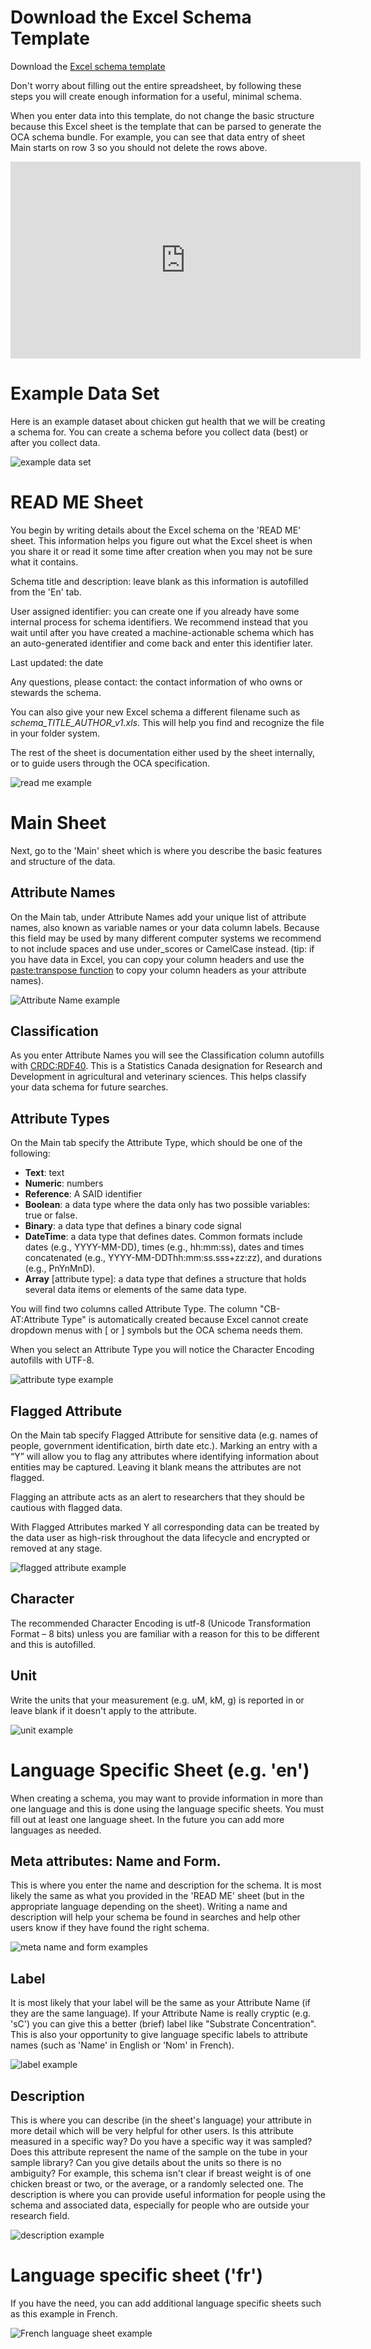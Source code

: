 # Download the Excel Schema Template
Download the [Excel schema template](/templates/UoG_SchemaTemplate_Latest.xlsx)

Don't worry about filling out the entire spreadsheet, by following these steps you will create enough information for a useful, minimal schema.

When you enter data into this template, do not change the basic structure because this Excel sheet is the template that can be parsed to generate the OCA schema bundle. For example, you can see that data entry of sheet Main starts on row 3 so you should not delete the rows above.

<iframe width="560" height="315" src="https://www.youtube.com/embed/Sn9uP5U62rA" title="YouTube video player" frameborder="0" allow="accelerometer; autoplay; clipboard-write; encrypted-media; gyroscope; picture-in-picture; web-share" allowfullscreen></iframe>

# Example Data Set

Here is an example dataset about chicken gut health that we will be creating a schema for. You can create a schema before you collect data (best) or after you collect data.

![example data set](/pictures/chicken_sample_data.PNG)

# READ ME Sheet

You begin by writing details about the Excel schema on the 'READ ME' sheet. This information helps you figure out what the Excel sheet is when you share it or read it some time after creation when you may not be sure what it contains.

Schema title and description: leave blank as this information is autofilled from the 'En' tab.

User assigned identifier: you can create one if you already have some internal process for schema identifiers. We recommend instead that you wait until after you have created a machine-actionable schema which has an auto-generated identifier and come back and enter this identifier later.

Last updated: the date

Any questions, please contact: the contact information of who owns or stewards the schema.

You can also give your new Excel schema a different filename such as *schema_TITLE_AUTHOR_v1.xls*. This will help you find and recognize the file in your folder system.

The rest of the sheet is documentation either used by the sheet internally, or to guide users through the OCA specification.

![read me example](/pictures/chicken_read_me.PNG)

# Main Sheet

Next, go to the 'Main' sheet which is where you describe the basic features and structure of the data.

## Attribute Names

On the Main tab, under Attribute Names add your unique list of attribute names, also known as variable names or your data column labels. Because this field may be used by many different computer systems we recommend to not include spaces and use under_scores or CamelCase instead. (tip: if you have data in Excel, you can copy your column headers and use the [paste:transpose function](https://support.microsoft.com/en-us/office/transpose-rotate-data-from-rows-to-columns-or-vice-versa-3419f2e3-beab-4318-aae5-d0f862209744) to copy your column headers as your attribute names).

![Attribute Name example](/pictures/chicken_attribute_names.PNG)

## Classification

As you enter Attribute Names you will see the Classification column autofills with [CRDC:RDF40](https://www23.statcan.gc.ca/imdb/p3VD.pl?Function=getVD&TVD=1278187&CVD=1278188&CPV=RDF40&CST=01012020&CLV=1&MLV=4). This is a Statistics Canada designation for Research and Development in agricultural and veterinary sciences. This helps classify your data schema for future searches.

## Attribute Types
On the Main tab specify the Attribute Type, which should be one of the following:
* **Text**: text
* **Numeric**: numbers
* **Reference**: A SAID identifier 
* **Boolean**: a data type where the data only has two possible variables: true or false.
* **Binary**: a data type that defines a binary code signal 
* **DateTime**: a data type that defines dates. Common formats include dates (e.g., YYYY-MM-DD), times (e.g., hh:mm:ss), dates and times concatenated (e.g., YYYY-MM-DDThh:mm:ss.sss+zz:zz), and durations (e.g., PnYnMnD).
 * **Array** [attribute type]: a data type that defines a structure that holds several data items or elements of the same data type. 

You will find two columns called Attribute Type. The column "CB-AT:Attribute Type" is automatically created because Excel cannot create dropdown menus with [ or ] symbols but the OCA schema needs them.

When you select an Attribute Type you will notice the Character Encoding autofills with UTF-8.

![attribute type example](/pictures/chicken_attribute_type.PNG)

## Flagged Attribute
On the Main tab specify Flagged Attribute for sensitive data (e.g. names of people, government identification, birth date etc.). Marking an entry with a “Y” will allow you to flag any attributes where identifying information about entities may be captured. Leaving it blank means the attributes are not flagged.

Flagging an attribute acts as an alert to researchers that they should be cautious with flagged data. 

With Flagged Attributes marked Y all corresponding data can be treated by the data user as high-risk throughout the data lifecycle and encrypted or removed at any stage.

![flagged attribute example](/pictures/chicken_flagged_attribute.PNG)

## Character

The recommended Character Encoding is utf-8 (Unicode Transformation Format – 8 bits) unless you are familiar with a reason for this to be different and this is autofilled.

## Unit

Write the units that your measurement (e.g. uM, kM, g) is reported in or leave blank if it doesn't apply to the attribute.

![unit example](/pictures/chicken_unit.PNG)

# Language Specific Sheet (e.g. 'en')

When creating a schema, you may want to provide information in more than one language and this is done using the language specific sheets. You must fill out at least one language sheet. In the future you can add more languages as needed.

## Meta attributes: Name and Form.

This is where you enter the name and description for the schema. It is most likely the same as what you provided in the 'READ ME' sheet (but in the appropriate language depending on the sheet). Writing a name and description will help your schema be found in searches and help other users know if they have found the right schema.

![meta name and form examples](/pictures/chicken_meta_EN.PNG)

## Label

It is most likely that your label will be the same as your Attribute Name (if they are the same language). If your Attribute Name is really cryptic (e.g. 'sC') you can give this a better (brief) label like "Substrate Concentration". This is also your opportunity to give language specific labels to attribute names (such as 'Name' in English or 'Nom' in French).

![label example](/pictures/chicken_label_EN.PNG)

## Description

This is where you can describe (in the sheet's language) your attribute in more detail which will be very helpful for other users. Is this attribute measured in a specific way? Do you have a specific way it was sampled? Does this attribute represent the name of the sample on the tube in your sample library? Can you give details about the units so there is no ambiguity? For example, this schema isn't clear if breast weight is of one chicken breast or two, or the average, or a randomly selected one. The description is where you can provide useful information for people using the schema and associated data, especially for people who are outside your research field.

![description example](/pictures/chicken_information_EN.PNG)

# Language specific sheet ('fr')

If you have the need, you can add additional language specific sheets such as this example in French.

![French language sheet example](/pictures/chicken_FR.PNG)
